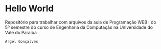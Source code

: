 <h1>Hello World </h1>

<p>Repositório para trabalhar com arquivos da aula de Programação WEB I do 5º semestre do curso de Engenharia da Computação na Universidade do Vale do Paraíba </p>

<code>Argel Gonçalves</code>
